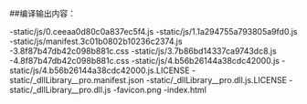 ##编译输出内容：

-static/js/0.ceeaa0d80c0a837ec5f4.js
-static/js/1.1a294755a793805a9fd0.js
-static/js/manifest.3c01b0802b10236c2374.js
-3.8f87b47db42c098b881c.css
-static/js/3.7b86bd14337ca9743dc8.js
-4.8f87b47db42c098b881c.css
-static/js/4.b56b26144a38cdc42000.js
-static/js/4.b56b26144a38cdc42000.js.LICENSE
-static/_dllLibrary__pro.manifest.json
-static/_dllLibrary__pro.dll.js.LICENSE
-static/_dllLibrary__pro.dll.js
-favicon.png
-index.html
